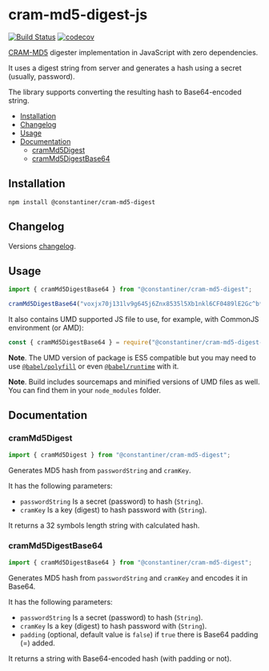 # cram-md5-digest-js<!-- omit in toc -->

[![Build Status](https://travis-ci.org/Constantiner/cram-md5-digest-js.svg?branch=master)](https://travis-ci.org/Constantiner/cram-md5-digest-js) [![codecov](https://codecov.io/gh/Constantiner/cram-md5-digest-js/branch/master/graph/badge.svg)](https://codecov.io/gh/Constantiner/cram-md5-digest-js)

[CRAM-MD5](https://en.wikipedia.org/wiki/CRAM-MD5) digester implementation in JavaScript with zero dependencies.

It uses a digest string from server and generates a hash using a secret (usually, password).

The library supports converting the resulting hash to Base64-encoded string.

- [Installation](#installation)
- [Changelog](#changelog)
- [Usage](#usage)
- [Documentation](#documentation)
	- [cramMd5Digest](#crammd5digest)
	- [cramMd5DigestBase64](#crammd5digestbase64)

## Installation

```
npm install @constantiner/cram-md5-digest
```

## Changelog

Versions [changelog](CHANGELOG.md).

## Usage

```javascript
import { cramMd5DigestBase64 } from "@constantiner/cram-md5-digest";

cramMd5DigestBase64("voxjx70j131lv9g645j6Znx8535l5Xb1nkl6CF0489lE2Gc^b*H&F5jn", "1$G15/iw");
```

It also contains UMD supported JS file to use, for example, with CommonJS environment (or AMD):

```javascript
const { cramMd5DigestBase64 } = require("@constantiner/cram-md5-digest-umd");
```

**Note**. The UMD version of package is ES5 compatible but you may need to use [`@babel/polyfill`](https://babeljs.io/docs/en/babel-polyfill/) or even [`@babel/runtime`](https://babeljs.io/docs/en/babel-runtime) with it.

**Note**. Build includes sourcemaps and minified versions of UMD files as well. You can find them in your `node_modules` folder.

## Documentation

### cramMd5Digest

```javascript
import { cramMd5Digest } from "@constantiner/cram-md5-digest";
```

Generates MD5 hash from `passwordString` and `cramKey`.

It has the following parameters:

* `passwordString` Is a secret (password) to hash (`String`).
* `cramKey` Is a key (digest) to hash password with (`String`).

It returns a 32 symbols length string with calculated hash.

### cramMd5DigestBase64

```javascript
import { cramMd5DigestBase64 } from "@constantiner/cram-md5-digest";
```

Generates MD5 hash from `passwordString` and `cramKey` and encodes it in Base64.

It has the following parameters:

* `passwordString` Is a secret (password) to hash (`String`).
* `cramKey` Is a key (digest) to hash password with (`String`).
* `padding` (optional, default value is `false`) if `true` there is Base64 padding (=) added.

It returns a string with Base64-encoded hash (with padding or not).
